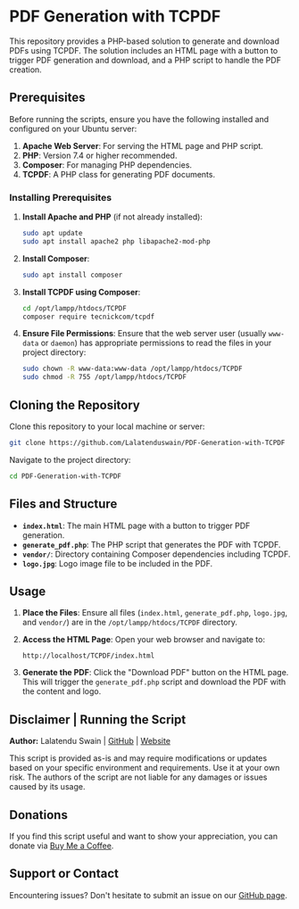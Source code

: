 # PDF Generation with TCPDF

This repository provides a PHP-based solution to generate and download PDFs using TCPDF. The solution includes an HTML page with a button to trigger PDF generation and download, and a PHP script to handle the PDF creation.

## Prerequisites

Before running the scripts, ensure you have the following installed and configured on your Ubuntu server:

1. **Apache Web Server**: For serving the HTML page and PHP script.
2. **PHP**: Version 7.4 or higher recommended.
3. **Composer**: For managing PHP dependencies.
4. **TCPDF**: A PHP class for generating PDF documents.

### Installing Prerequisites

1. **Install Apache and PHP** (if not already installed):
   ```bash
   sudo apt update
   sudo apt install apache2 php libapache2-mod-php
   ```

2. **Install Composer**:
   ```bash
   sudo apt install composer
   ```

3. **Install TCPDF using Composer**:
   ```bash
   cd /opt/lampp/htdocs/TCPDF
   composer require tecnickcom/tcpdf
   ```

4. **Ensure File Permissions**:
   Ensure that the web server user (usually `www-data` or `daemon`) has appropriate permissions to read the files in your project directory:
   ```bash
   sudo chown -R www-data:www-data /opt/lampp/htdocs/TCPDF
   sudo chmod -R 755 /opt/lampp/htdocs/TCPDF
   ```

## Cloning the Repository

Clone this repository to your local machine or server:
```bash
git clone https://github.com/Lalatenduswain/PDF-Generation-with-TCPDF
```

Navigate to the project directory:
```bash
cd PDF-Generation-with-TCPDF
```

## Files and Structure

- **`index.html`**: The main HTML page with a button to trigger PDF generation.
- **`generate_pdf.php`**: The PHP script that generates the PDF with TCPDF.
- **`vendor/`**: Directory containing Composer dependencies including TCPDF.
- **`logo.jpg`**: Logo image file to be included in the PDF.

## Usage

1. **Place the Files**: Ensure all files (`index.html`, `generate_pdf.php`, `logo.jpg`, and `vendor/`) are in the `/opt/lampp/htdocs/TCPDF` directory.

2. **Access the HTML Page**: Open your web browser and navigate to:
   ```
   http://localhost/TCPDF/index.html
   ```

3. **Generate the PDF**: Click the "Download PDF" button on the HTML page. This will trigger the `generate_pdf.php` script and download the PDF with the content and logo.

## Disclaimer | Running the Script

**Author:** Lalatendu Swain | [GitHub](https://github.com/Lalatenduswain) | [Website](https://blog.lalatendu.info/)

This script is provided as-is and may require modifications or updates based on your specific environment and requirements. Use it at your own risk. The authors of the script are not liable for any damages or issues caused by its usage.

## Donations

If you find this script useful and want to show your appreciation, you can donate via [Buy Me a Coffee](https://www.buymeacoffee.com/lalatendu.swain).

## Support or Contact

Encountering issues? Don't hesitate to submit an issue on our [GitHub page](https://github.com/Lalatenduswain/PDF-Generation-with-TCPDF/issues).
